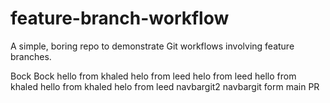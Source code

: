# feature-branch-workflow

A simple, boring repo to demonstrate Git workflows involving feature branches.

Bock Bock
hello from khaled
helo from leed
helo from leed
hello from khaled
hello from khaled
helo from leed
navbargit2
navbargit 
form main
PR